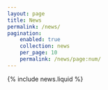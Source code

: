 ```yaml
---
layout: page
title: News
permalink: /news/
pagination: 
	enabled: true
	collection: news
	per_page: 10
	permalink: /news/page:num/
---
```


{% include news.liquid %}
